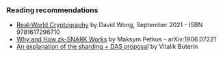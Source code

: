 ### Reading recommendations

- [Real-World Cryptography](https://www.manning.com/books/real-world-cryptography) by David Wong, September 2021 - ISBN 9781617296710
- [Why and How zk-SNARK Works](https://arxiv.org/abs/1906.07221) by Maksym Petkus - arXiv:1906.07221
- [An explanation of the sharding + DAS proposal](https://hackmd.io/@vbuterin/sharding_proposal) by Vitalik Buterin
